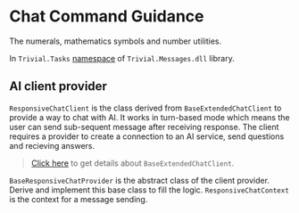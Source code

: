 # Chat Command Guidance

The numerals, mathematics symbols and number utilities.

In `Trivial.Tasks` [namespace](../) of `Trivial.Messages.dll` library.

## AI client provider

`ResponsiveChatClient` is the class derived from `BaseExtendedChatClient` to provide a way to chat with AI.
It works in turn-based mode which means the user can send sub-sequent message after receiving response.
The client requires a provider to create a connection to an AI service, send questions and recieving answers.

> [Click here](../../text/chat/) to get details about `BaseExtendedChatClient`.

`BaseResponsiveChatProvider` is the abstract class of the client provider.
Derive and implement this base class to fill the logic.
`ResponsiveChatContext` is the context for a message sending.
